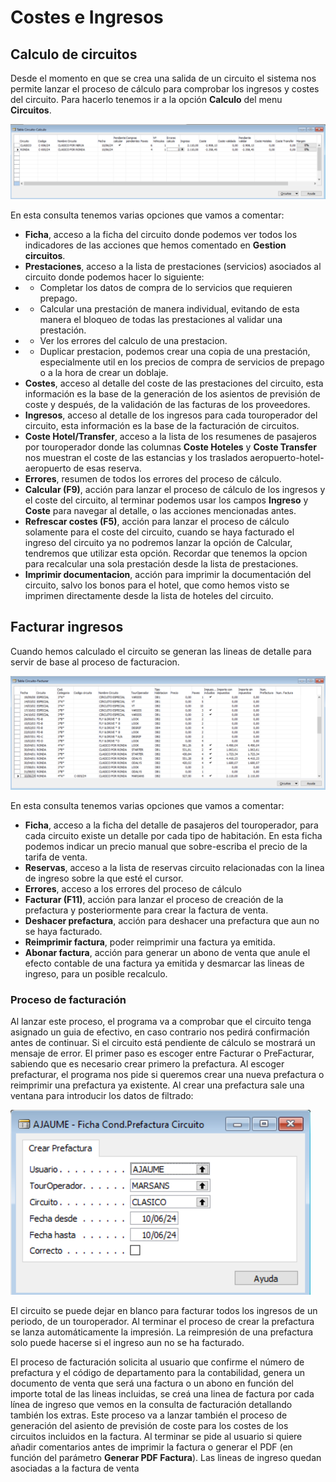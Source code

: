 # Costes e Ingresos

## Calculo de circuitos
Desde el momento en que se crea una salida de un circuito el sistema nos permite lanzar el proceso de cálculo para comprobar los ingresos y costes del circuito. Para hacerlo tenemos ir a la opción **Calculo** del menu **Circuitos**.

![alt text](./images/ListaCalculoCircuitos.png)

En esta consulta tenemos varias opciones que vamos a comentar:

* **Ficha**, acceso a la ficha del circuito donde podemos ver todos los indicadores de las acciones que hemos comentado en **Gestion circuitos**.
* **Prestaciones**, acceso a la lista de prestaciones (servicios) asociados al circuito donde podemos hacer lo siguiente:
* * Completar los datos de compra de lo servicios que requieren prepago.
* * Calcular una prestación de manera individual, evitando de esta manera el bloqueo de todas las prestaciones al validar una prestación.
* * Ver los errores del calculo de una prestacion.
* * Duplicar prestacion, podemos crear una copia de una prestación, especialmente util en los precios de compra de servicios de prepago o a la hora de crear un doblaje.
* **Costes**, acceso al detalle del coste de las prestaciones del circuito, esta información es la base de la generación de los asientos de previsión de coste y después, de la validación de las facturas de los proveedores.
* **Ingresos**, acceso al detalle de los ingresos para cada touroperador del circuito, esta información es la base de la facturación de circuitos.
* **Coste Hotel/Transfer**, acceso a la lista de los resumenes de pasajeros por touroperador donde las columnas **Coste Hoteles** y **Coste Transfer** nos muestran el coste de las estancias y los traslados aeropuerto-hotel-aeropuerto de esas reserva.
* **Errores**, resumen de todos los errores del proceso de cálculo.
* **Calcular (F9)**, acción para lanzar el proceso de cálculo de los ingresos y el coste del circuito, al terminar podemos usar los campos **Ingreso** y **Coste** para navegar al detalle, o las acciones mencionadas antes.
* **Refrescar costes (F5)**, acción para lanzar el proceso de cálculo solamente para el coste del circuito, cuando se haya facturado el ingreso del circuito ya no podremos lanzar la opción de Calcular, tendremos que utilizar esta opción. Recordar que tenemos la opcion para recalcular una sola prestación desde la lista de prestaciones.
* **Imprimir documentacion**, acción para imprimir la documentación del circuito, salvo los bonos para el hotel, que como hemos visto se imprimen directamente desde la lista de hoteles del circuito.

## Facturar ingresos

Cuando hemos calculado el circuito se generan las lineas de detalle para servir de base al proceso de facturacion. 

![alt text](./images/FacturarIngresos.png)

En esta consulta tenemos varias opciones que vamos a comentar:

* **Ficha**, acceso a la ficha del detalle de pasajeros del touroperador, para cada circuito existe un detalle por cada tipo de habitación. En esta ficha podemos indicar un precio manual que sobre-escriba el precio de la tarifa de venta.
* **Reservas**, acceso a la lista de reservas circuito relacionadas con la linea de ingreso sobre la que esté el cursor.
* **Errores**, acceso a los errores del proceso de cálculo
* **Facturar (F11)**, acción para lanzar el proceso de creación de la prefactura y posteriormente para crear la factura de venta.
* **Deshacer prefactura**, acción para deshacer una prefactura que aun no se haya facturado.
* **Reimprimir factura**, poder reimprimir una factura ya emitida.
* **Abonar factura**, acción para generar un abono de venta que anule el efecto contable de una factura ya emitida y desmarcar las lineas de ingreso, para un posible recalculo. 

### Proceso de facturación

Al lanzar este proceso, el programa va a comprobar que el circuito tenga asignado un guia de efectivo, en caso contrario nos pedirá confirmación antes de continuar. Si el circuito está pendiente de cálculo se mostrará un mensaje de error. El primer paso es escoger entre Facturar o PreFacturar, sabiendo que es necesario crear primero la prefactura. Al escoger prefacturar, el programa nos pide si queremos crear una nueva prefactura o reimprimir una prefactura ya existente. Al crear una prefactura sale una ventana para introducir los datos de filtrado:

![alt text](./images/DatosCrearPrefactura.png)

El circuito se puede dejar en blanco para facturar todos los ingresos de un periodo, de un touroperador. Al terminar el proceso de crear la prefactura se lanza automáticamente la impresión. La reimpresión de una prefactura solo puede hacerse si el ingreso aun no se ha facturado.

El proceso de facturación solicita al usuario que confirme el número de prefactura y el código de departamento para la contabilidad, genera un documento de venta que será una factura o un abono en función del importe total de las lineas incluidas, se creá una linea de factura por cada línea de ingreso que vemos en la consulta de facturación detallando también los extras. Este proceso va a lanzar también el proceso de generación del asiento de previsión de coste para los costes de los circuitos incluidos en la factura. Al terminar se pide al usuario si quiere añadir comentarios antes de imprimir la factura o generar el PDF (en función del parámetro **Generar PDF Factura**). Las lineas de ingreso quedan asociadas a la factura de venta 
